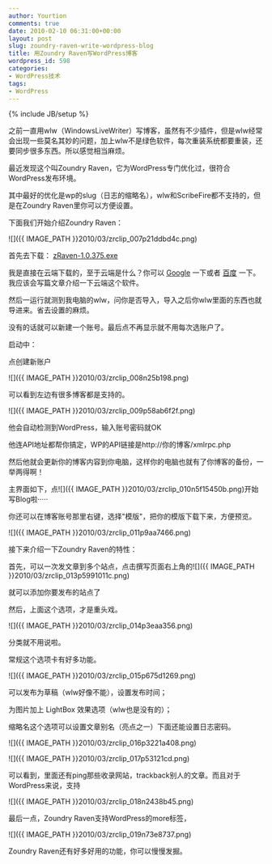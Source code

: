 ```yaml
---
author: Yourtion
comments: true
date: 2010-02-10 06:31:00+00:00
layout: post
slug: zoundry-raven-write-wordpress-blog
title: 用Zoundry Raven写WordPress博客
wordpress_id: 598
categories:
- WordPress技术
tags:
- WordPress
---
```

{% include JB/setup %}

之前一直用wlw（WindowsLiveWriter）写博客，虽然有不少插件，但是wlw经常会出现一些莫名其妙的问题，加上wlw不是绿色软件，每次重装系统都要重装，还要同步很多东西。所以感觉相当麻烦。

最近发现这个叫Zoundry Raven，它为WordPress专门优化过，很符合WordPress发布环境。

其中最好的优化是wp的slug（日志的缩略名），wlw和ScribeFire都不支持的，但是在Zoundry Raven里你可以方便设置。

下面我们开始介绍Zoundry Raven：

![]({{ IMAGE_PATH }}2010/03/zrclip_007p21ddbd4c.png)

首先去下载： [zRaven-1.0.375.exe](http://www.dbank.com/download.action?t=40&k=MzUyNzY5NDU=&pcode=LCwxMjAzODksMTIwMzg5&rnd=4)  


我是直接在云端下载的，至于云端是什么？你可以 [Google](http://g.cn/) 一下或者 [百度](http://baidu.com/) 一下。我应该会写篇文章介绍一下云端这个软件。

然后一运行就测到我电脑的wlw，问你是否导入，导入之后你wlw里面的东西也就导进来。省去设置的麻烦。

没有的话就可以新建一个账号。最后点不再显示就不用每次选账户了。

启动中：

点创建新账户

![]({{ IMAGE_PATH }}2010/03/zrclip_008n25b198.png)

可以看到左边有很多博客都是支持的。

![]({{ IMAGE_PATH }}2010/03/zrclip_009p58ab6f2f.png)

他会自动检测到WordPress，输入账号密码就OK

他连API地址都帮你搞定，WP的API链接是http://你的博客/xmlrpc.php

然后他就会更新你的博客内容到你电脑，这样你的电脑也就有了你博客的备份，一举两得啊！

主界面如下，点![]({{ IMAGE_PATH }}2010/03/zrclip_010n5f15450b.png)开始写Blog啦·····

你还可以在博客账号那里右键，选择"模版"，把你的模版下载下来，方便预览。

![]({{ IMAGE_PATH }}2010/03/zrclip_011p9aa7466.png)

接下来介绍一下Zoundry Raven的特性：

首先，可以一次发文章到多个站点，点击撰写页面右上角的![]({{ IMAGE_PATH }}2010/03/zrclip_013p5991011c.png)

就可以添加你要发布的站点了

然后，上面这个选项，才是重头戏。

![]({{ IMAGE_PATH }}2010/03/zrclip_014p3eaa356.png)

分类就不用说啦。

常规这个选项卡有好多功能。

![]({{ IMAGE_PATH }}2010/03/zrclip_015p675d1269.png)

可以发布为草稿（wlw好像不能），设置发布时间；

为图片加上 LightBox 效果选项（wlw也是没有的）；

缩略名这个选项可以设置文章别名（亮点之一）下面还能设置日志密码。

![]({{ IMAGE_PATH }}2010/03/zrclip_016p3221a408.png)

![]({{ IMAGE_PATH }}2010/03/zrclip_017p53121cd.png)

可以看到，里面还有ping那些收录网站，trackback别人的文章。而且对于WordPress来说，支持

![]({{ IMAGE_PATH }}2010/03/zrclip_018n2438b45.png)

最后一点，Zoundry Raven支持WordPress的more标签，

![]({{ IMAGE_PATH }}2010/03/zrclip_019n73e8737.png)

Zoundry Raven还有好多好用的功能，你可以慢慢发掘。
